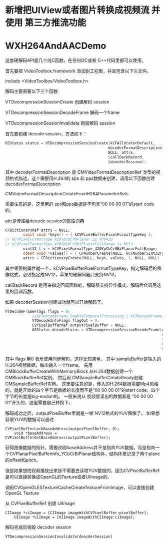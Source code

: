 # 新增把UIView或者图片转换成视频流 并使用 第三方推流功能
# WXH264AndAACDemo
这套硬解码API是几个纯C函数，在任何OC或者 C++代码里都可以使用。

首先要把 VideoToolbox.framework 添加到工程里，并且包含以下头文件。

include <VideoToolbox/VideoToolbox.h>

解码主要需要以下三个函数

VTDecompressionSessionCreate 创建解码 session

VTDecompressionSessionDecodeFrame 解码一个frame

VTDecompressionSessionInvalidate 销毁解码 session

首先要创建 decode session，方法如下：

```Objective-C
OSStatus status = VTDecompressionSessionCreate(kCFAllocatorDefault,
                                              decoderFormatDescription,
                                              NULL, attrs,
                                              &callBackRecord,
                                              &deocderSession);
```

其中 decoderFormatDescription 是 CMVideoFormatDescriptionRef 类型的视频格式描述，这个需要用H.264的 sps 和 pps数据来创建，调用以下函数创建 decoderFormatDescription

CMVideoFormatDescriptionCreateFromH264ParameterSets

需要注意的是，这里用的 sps和pps数据是不包含“00 00 00 01”的start code的。

attr是传递给decode session的属性词典

```Objective-C
CFDictionaryRef attrs = NULL;
        const void *keys[] = { kCVPixelBufferPixelFormatTypeKey };
// kCVPixelFormatType_420YpCbCr8Planar is YUV420
// kCVPixelFormatType_420YpCbCr8BiPlanarFullRange is NV12
        uint32_t v = kCVPixelFormatType_420YpCbCr8BiPlanarFullRange;
        const void *values[] = { CFNumberCreate(NULL, kCFNumberSInt32Type, &v) };
        attrs = CFDictionaryCreate(NULL, keys, values, 1, NULL, NULL)
```

其中重要的属性就一个，kCVPixelBufferPixelFormatTypeKey，指定解码后的图像格式，必须指定成NV12，苹果的硬解码器只支持NV12。

callBackRecord 是用来指定回调函数的，解码器支持异步模式，解码后会调用这里的回调函数。

如果 decoderSession创建成功就可以开始解码了。

```Objective-C
VTDecodeFrameFlags flags = 0;
            //kVTDecodeFrame_EnableTemporalProcessing | kVTDecodeFrame_EnableAsynchronousDecompression;
            VTDecodeInfoFlags flagOut = 0;
            CVPixelBufferRef outputPixelBuffer = NULL;
            OSStatus decodeStatus = VTDecompressionSessionDecodeFrame(deocderSession,
                                                                      sampleBuffer,
                                                                      flags,
                                                                      &outputPixelBuffer,
                                                                      &flagOut);
```

其中 flags 用0 表示使用同步解码，这样比较简单。 其中 sampleBuffer是输入的H.264视频数据，每次输入一个frame。 先用CMBlockBufferCreateWithMemoryBlock 从H.264数据创建一个CMBlockBufferRef实例。 然后用 CMSampleBufferCreateReady创建CMSampleBufferRef实例。 这里要注意的是，传入的H.264数据需要Mp4风格的，就是开始的四个字节是数据的长度而不是“00 00 00 01”的start code，四个字节的长度是big-endian的。 一般来说从 视频里读出的数据都是 “00 00 00 01”开头的，这里需要自己转换下。

解码成功之后，outputPixelBuffer里就是一帧 NV12格式的YUV图像了。 如果想获取YUV的数据可以通过

```
CVPixelBufferLockBaseAddress(outputPixelBuffer, 0);
    void *baseAddress = CVPixelBufferGetBaseAddress(outputPixelBuffer);
```
获得图像数据的指针，需要说明baseAddress并不是指向YUV数据，而是指向一个CVPlanarPixelBufferInfo_YCbCrBiPlanar结构体，结构体里记录了两个plane的offset和pitch。

但是如果想把视频播放出来是不需要去读取YUV数据的，因为CVPixelBufferRef是可以直接转换成OpenGL的Texture或者UIImage的。

调用CVOpenGLESTextureCacheCreateTextureFromImage，可以直接创建OpenGL Texture

从 CVPixelBufferRef 创建 UIImage

```
CIImage *ciImage = [CIImage imageWithCVPixelBuffer:pixelBuffer];
    UIImage *uiImage = [UIImage imageWithCIImage:ciImage];
```

解码完成后销毁 decoder session

```
VTDecompressionSessionInvalidate(deocderSession)
```
